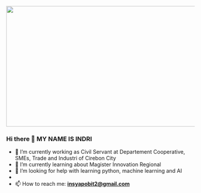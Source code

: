 <p align="center">
  <img src="data science.jpeg" width="524px" height="324px">
</p>

### Hi there 👋 MY NAME IS INDRI

- 🔭 I’m currently working as Civil Servant at Departement Cooperative, SMEs, Trade and Industri of Cirebon City
- 🌱 I’m currently learning about Magister Innovation Regional
- 🤔 I’m looking for help with learning python, machine learning and AI
- 
- 📫 How to reach me: **insyapobit2@gmail.com**

